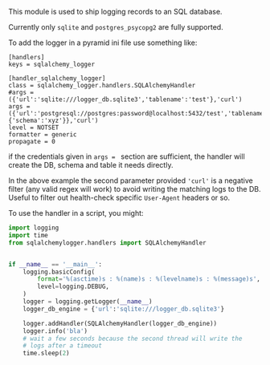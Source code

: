 This module is used to ship logging records to an SQL database.

Currently only `sqlite` and `postgres_psycopg2` are fully supported.


To add the logger in a pyramid ini file use something like:

```
[handlers]
keys = sqlalchemy_logger

[handler_sqlalchemy_logger]
class = sqlalchemy_logger.handlers.SQLAlchemyHandler
#args = ({'url':'sqlite:///logger_db.sqlite3','tablename':'test'},'curl')
args = ({'url':'postgresql://postgres:password@localhost:5432/test','tablename':'test','tableargs': {'schema':'xyz'}},'curl')
level = NOTSET
formatter = generic
propagate = 0
```

if the credentials given in `args = ` section are sufficient, the handler will
create the DB, schema and table it needs directly.

In the above example the second parameter provided `'curl'` is a negative
filter (any valid regex will work) to avoid writing the matching logs to the
DB. Useful to filter out health-check specific `User-Agent` headers or so.

To use the handler in a script, you might:

```python
import logging
import time
from sqlalchemylogger.handlers import SQLAlchemyHandler


if __name__ == '__main__':
    logging.basicConfig(
        format='%(asctime)s : %(name)s : %(levelname)s : %(message)s',
        level=logging.DEBUG,
    )
    logger = logging.getLogger(__name__)
    logger_db_engine = {'url':'sqlite:///logger_db.sqlite3'}

    logger.addHandler(SQLAlchemyHandler(logger_db_engine))
    logger.info('bla')
    # wait a few seconds because the second thread will write the
    # logs after a timeout
    time.sleep(2)
```
